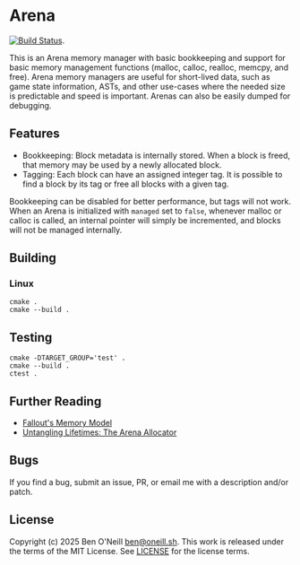 # Arena

[![Build Status](https://github.com/bmoneill/arena/actions/workflows/cmake-single-platform.yml/badge.svg?branch=main)](https://github.com/bmoneill/arena/actions/workflows/cmake-single-platform.yml).

This is an Arena memory manager with basic bookkeeping and support for basic memory management
functions (malloc, calloc, realloc, memcpy, and free). Arena memory managers are useful for
short-lived data, such as game state information, ASTs, and other use-cases where the needed size is
predictable and speed is important. Arenas can also be easily dumped for debugging.

## Features

* Bookkeeping: Block metadata is internally stored. When a block is freed, that memory may be used by a newly
  allocated block.
* Tagging: Each block can have an assigned integer tag. It is possible to find a block by its tag or free all
  blocks with a given tag.

Bookkeeping can be disabled for better performance, but tags will not work. When an Arena is initialized with
`managed` set to `false`, whenever malloc or calloc is called, an internal pointer will simply be incremented,
and blocks will not be managed internally.

## Building

### Linux

```shell
cmake .
cmake --build .
```

## Testing

```shell
cmake -DTARGET_GROUP='test' .
cmake --build .
ctest .
```

## Further Reading

* [Fallout's Memory Model](https://youtu.be/6kB_fko6SIg)
* [Untangling Lifetimes: The Arena Allocator](https://www.rfleury.com/p/untangling-lifetimes-the-arena-allocator)

## Bugs

If you find a bug, submit an issue, PR, or email me with a description and/or patch.

## License

Copyright (c) 2025 Ben O'Neill <ben@oneill.sh>. This work is released under the
terms of the MIT License. See [LICENSE](LICENSE) for the license terms.
